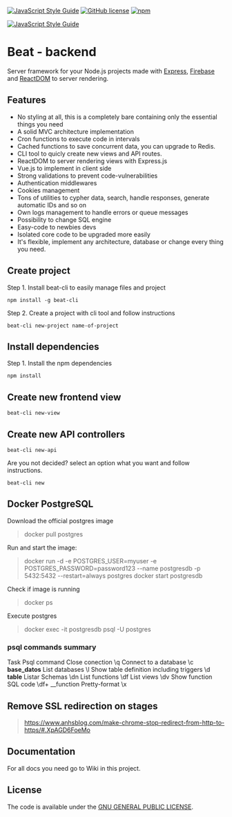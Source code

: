[![JavaScript Style Guide](https://img.shields.io/badge/code_style-standard-brightgreen.svg)](https://standardjs.com)
[![GitHub license](https://img.shields.io/github/license/thepisode/beat.svg)](https://github.com/thepisode/beat/blob/master/LICENSE) 
[![npm](https://img.shields.io/npm/v/npm.svg)](https://www.npmjs.com/package/beat-cli)

[![JavaScript Style Guide](https://cdn.rawgit.com/standard/standard/master/badge.svg)](https://github.com/standard/standard)

# Beat - backend

Server framework for your Node.js projects made with [Express](https://expressjs.com/), [Firebase](https://firebase.google.com/) and [ReactDOM](https://reactjs.org/docs/react-dom.html) to server rendering.

## Features

* No styling at all, this is a completely bare containing only the essential things you need
* A solid MVC architecture implementation
* Cron functions to execute code in intervals
* Cached functions to save concurrent data, you can upgrade to Redis.
* CLI tool to quicly create new views and API routes.
* ReactDOM to server rendering views with Express.js
* Vue.js to implement in client side
* Strong validations to prevent code-vulnerabilities
* Authentication middlewares
* Cookies management
* Tons of utilities to cypher data, search, handle responses, generate automatic IDs and so on
* Own logs management to handle errors or queue messages
* Possibility to change SQL engine
* Easy-code to newbies devs
* Isolated core code to be upgraded more easily
* It's flexible, implement any architecture, database or change every thing you need.

## Create project

Step 1. Install beat-cli to easily manage files and project

```shell
npm install -g beat-cli
```

Step 2. Create a project with cli tool and follow instructions

```shell
beat-cli new-project name-of-project
```

## Install dependencies

Step 1. Install the npm dependencies
```shell
npm install
```

## Create new frontend view

```shell
beat-cli new-view
```

## Create new API controllers

```shell
beat-cli new-api
```

Are you not decided? select an option what you want and follow instructions.

```shell
beat-cli new
```

## Docker PostgreSQL

Download the official postgres image

> docker pull postgres

Run and start the image:

> docker run -d -e POSTGRES_USER=myuser -e POSTGRES_PASSWORD=password123 --name postgresdb -p 5432:5432  --restart=always postgres
> docker start postgresdb

Check if image is running

> docker ps

Execute postgres

> docker exec -it postgresdb psql -U postgres

### psql commands summary
Task	Psql command
Close conection	\q
Connect to a database	\c __base_datos__
List databases	\l
Show table definition including triggers	\d __table__
Listar Schemas	\dn
List functions	\df
List views	\dv
Show function SQL code	\df+ __function
Pretty-format	\x

## Remove SSL redirection on stages

> https://www.anhsblog.com/make-chrome-stop-redirect-from-http-to-https/#.XpAGD6FoeMo

## Documentation

For all docs you need go to Wiki in this project.

## License

The code is available under the [GNU GENERAL PUBLIC LICENSE](LICENSE).
